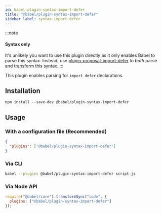 ```yaml
---
id: babel-plugin-syntax-import-defer
title: "@babel/plugin-syntax-import-defer"
sidebar_label: syntax-import-defer
---
```


:::note
#### Syntax only

It's unlikely you want to use this plugin directly as it only enables Babel to parse this syntax. Instead, use [plugin-proposal-import-defer](plugin-proposal-import-defer.md) to _both_ parse and transform this syntax.
:::

This plugin enables parsing for `import defer` declarations.

## Installation

```shell npm2yarn
npm install --save-dev @babel/plugin-syntax-import-defer
```

## Usage

### With a configuration file (Recommended)

```json title="babel.config.json"
{
  "plugins": ["@babel/plugin-syntax-import-defer"]
}
```

### Via CLI

```sh title="Shell"
babel --plugins @babel/plugin-syntax-import-defer script.js
```

### Via Node API

```js title="JavaScript"
require("@babel/core").transformSync("code", {
  plugins: ["@babel/plugin-syntax-import-defer"]
});
```

